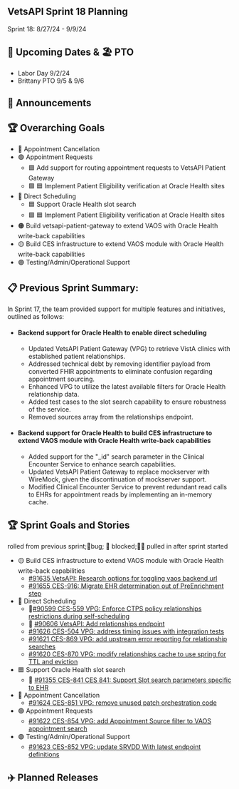 ## VetsAPI Sprint 18 Planning
Sprint 18: 8/27/24 - 9/9/24

## 📅 Upcoming Dates  & 🏖️ PTO
* Labor Day 9/2/24 
* Brittany PTO 9/5 & 9/6

## 📣 Announcements

## 🏆 Overarching Goals
* 🔴 Appointment Cancellation
* 🟢 Appointment Requests
  * 🟩 Add support for routing appointment requests to VetsAPI Patient Gateway
  * 🟩 🟦 Implement Patient Eligibility verification at Oracle Health sites 
* 🔵 Direct Scheduling
  * 🟦 Support Oracle Health slot search
  *  🟩 🟦 Implement Patient Eligibility verification at Oracle Health sites
* 🟠 Build vetsapi-patient-gateway to extend VAOS with Oracle Health write-back capabilities
* 🟡 Build CES infrastructure to extend VAOS module with Oracle Health write-back capabilities
* 🟣 Testing/Admin/Operational Support
 
## 📋 Previous Sprint Summary:
In Sprint 17, the team provided support for multiple features and initiatives, outlined as follows:  
* #### Backend support for Oracle Health to enable direct scheduling
  * Updated VetsAPI Patient Gateway (VPG) to retrieve VistA clinics with established patient relationships.
  * Addressed technical debt by removing identifier payload from converted FHIR appointments to eliminate confusion regarding appointment sourcing.
  * Enhanced VPG to utilize the latest available filters for Oracle Health relationship data.
  * Added test cases to the slot search capability to ensure robustness of the service.
  * Removed sources array from the relationships endpoint.

* #### Backend support for Oracle Health to build CES infrastructure to extend VAOS module with Oracle Health write-back capabilities 
   * Added support for the "_id" search parameter in the Clinical Encounter Service to enhance search capabilities.
   * Updated VetsAPI Patient Gateway to replace mockserver with WireMock, given the discontinuation of mockserver support.
   * Modified Clinical Encounter Service to prevent redundant read calls to EHRs for appointment reads by implementing an in-memory cache.

 
## 🏆 Sprint Goals and Stories
 rolled from previous sprint;🐞bug; 🚫 blocked;🧗‍♀️ pulled in after sprint started 
* 🟡 Build CES infrastructure to extend VAOS module with Oracle Health write-back capabilities
   * [#91635 VetsAPI: Research options for toggling vaos backend url](https://docs.google.com/spreadsheets/d/1N7jyeqE2yQYMHradtHkfMh2TfcgbUJezSI52D0Ig71U/edit?usp=sharing)
   * [#91655 CES-916: Migrate EHR determination out of PreEnrichment step](https://app.zenhub.com/workspaces/appointments-oracle-health-integration-65a6e99ea522640e4d09393b/issues/gh/department-of-veterans-affairs/va.gov-team/91655) 
* 🔵 Direct Scheduling
  * 🚧[#90599 CES-559 VPG: Enforce CTPS policy relationships restrictions during self-scheduling](https://app.zenhub.com/workspaces/appointments-oracle-health-integration-65a6e99ea522640e4d09393b/issues/gh/department-of-veterans-affairs/va.gov-team/90599)
  * 🚧 [#90606 VetsAPI: Add relationships endpoint](https://app.zenhub.com/workspaces/appointments-oracle-health-integration-65a6e99ea522640e4d09393b/issues/gh/department-of-veterans-affairs/va.gov-team/90606)
  * [#91626 CES-504 VPG: address timing issues with integration tests](https://app.zenhub.com/workspaces/appointments-oracle-health-integration-65a6e99ea522640e4d09393b/issues/gh/department-of-veterans-affairs/va.gov-team/91626)
  * [#91621 CES-869 VPG: add upstream error reporting for relationship searches](https://app.zenhub.com/workspaces/appointments-oracle-health-integration-65a6e99ea522640e4d09393b/issues/gh/department-of-veterans-affairs/va.gov-team/91621)
  * [#91620 CES-870 VPG: modify relationships cache to use spring for TTL and eviction](https://app.zenhub.com/workspaces/appointments-oracle-health-integration-65a6e99ea522640e4d09393b/issues/gh/department-of-veterans-affairs/va.gov-team/91620)
* 🟦 Support Oracle Health slot search
  * 🚧 [#91355 CES-841 CES 841: Support Slot search parameters specific to EHR](https://app.zenhub.com/workspaces/appointments-oracle-health-integration-65a6e99ea522640e4d09393b/issues/gh/department-of-veterans-affairs/va.gov-team/91355)
* 🔴 Appointment Cancellation
  * [#91624 CES-851 VPG: remove unused patch orchestration code](https://app.zenhub.com/workspaces/appointments-oracle-health-integration-65a6e99ea522640e4d09393b/issues/gh/department-of-veterans-affairs/va.gov-team/91624) 
* 🟢 Appointment Requests
  * [#91622 CES-854 VPG: add Appointment Source filter to VAOS appointment search](https://app.zenhub.com/workspaces/appointments-oracle-health-integration-65a6e99ea522640e4d09393b/issues/gh/department-of-veterans-affairs/va.gov-team/91622)
* 🟣 Testing/Admin/Operational Support
  * [#91623 CES-852 VPG: update SRVDD With latest endpoint definitions](https://app.zenhub.com/workspaces/appointments-oracle-health-integration-65a6e99ea522640e4d09393b/issues/gh/department-of-veterans-affairs/va.gov-team/91623)  
 
   
## ✈️ Planned Releases
